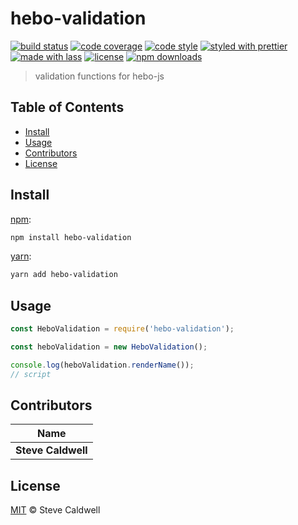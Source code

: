 # hebo-validation

[![build status](https://img.shields.io/travis/stevecaldwell77/hebo-validation.svg)](https://travis-ci.com/stevecaldwell77/hebo-validation)
[![code coverage](https://img.shields.io/codecov/c/github/stevecaldwell77/hebo-validation.svg)](https://codecov.io/gh/stevecaldwell77/hebo-validation)
[![code style](https://img.shields.io/badge/code_style-XO-5ed9c7.svg)](https://github.com/sindresorhus/xo)
[![styled with prettier](https://img.shields.io/badge/styled_with-prettier-ff69b4.svg)](https://github.com/prettier/prettier)
[![made with lass](https://img.shields.io/badge/made_with-lass-95CC28.svg)](https://lass.js.org)
[![license](https://img.shields.io/github/license/stevecaldwell77/hebo-validation.svg)](LICENSE)
[![npm downloads](https://img.shields.io/npm/dt/hebo-validation.svg)](https://npm.im/hebo-validation)

> validation functions for hebo-js


## Table of Contents

* [Install](#install)
* [Usage](#usage)
* [Contributors](#contributors)
* [License](#license)


## Install

[npm][]:

```sh
npm install hebo-validation
```

[yarn][]:

```sh
yarn add hebo-validation
```


## Usage

```js
const HeboValidation = require('hebo-validation');

const heboValidation = new HeboValidation();

console.log(heboValidation.renderName());
// script
```


## Contributors

| Name               |
| ------------------ |
| **Steve Caldwell** |


## License

[MIT](LICENSE) © Steve Caldwell


## 

[npm]: https://www.npmjs.com/

[yarn]: https://yarnpkg.com/
